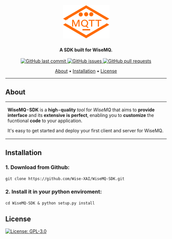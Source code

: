 <h1 align="center">
  <br>
  <a href="https://github.com/Wise-XAI/WiseMQ-SDK"><img src="https://raw.githubusercontent.com/Wise-XAI/WiseMQ-SDK/main/wisemq_logo.png" alt="WiseMQ-SDK"></a>
</h1>

<h4 align="center">A SDK built for WiseMQ.</h4>

<p align="center">
    <a href="https://github.com/Wise-XAI/WiseMQ-SDK/commits/main">
    <img src="https://img.shields.io/github/last-commit/Wise-XAI/WiseMQ-SDK.svg?style=flat-square&logo=github&logoColor=white"
         alt="GitHub last commit">
    <a href="https://github.com/Wise-XAI/WiseMQ-SDK/issues">
    <img src="https://img.shields.io/github/issues-raw/Wise-XAI/WiseMQ-SDK.svg?style=flat-square&logo=github&logoColor=white"
         alt="GitHub issues">
    <a href="https://github.com/Wise-XAI/WiseMQ-SDK/pulls">
    <img src="https://img.shields.io/github/issues-pr-raw/Wise-XAI/WiseMQ-SDK.svg?style=flat-square&logo=github&logoColor=white"
         alt="GitHub pull requests">
</p>
      
<p align="center">
  <a href="#about">About</a> •
  <a href="#installation">Installation</a> •
  <a href="#license">License</a>
</p>

---

## About

<table>
<tr>
<td>
  
**WiseMQ-SDK** is a **high-quality** _tool_ for _WiseMQ_ that aims to **provide interface** and its **extensive is perfect**, enabling you to **customize** the fucntional **code** to your application.

It's easy to get started and deploy your first client and server for WiseMQ.


</td>
</tr>
</table>

## Installation

### 1. Download from Github:
`git clone https://github.com/Wise-XAI/WiseMQ-SDK.git`

### 2. Install it in your python enviroment:
`cd WiseMQ-SDK & python setup.py install`

## License

[![License: GPL-3.0](https://img.shields.io/github/license/navendu-pottekkat/awesome-readme)](https://opensource.org/licenses/GPL-3.0)